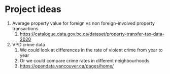 # Project ideas

1. Average property value for foreign vs non foreign-involved property transactions
   1. https://catalogue.data.gov.bc.ca/dataset/property-transfer-tax-data-2020
2. VPD crime data
   1. We could look at differences in the rate of violent crime from year to year
   2. Or we could compare crime rates in different neighbourhoods
   3. https://opendata.vancouver.ca/pages/home/

